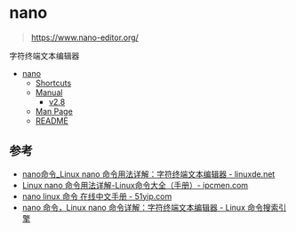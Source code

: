 # nano

> <https://www.nano-editor.org/>

字符终端文本编辑器

- [nano](https://www.nano-editor.org/)
  - [Shortcuts](https://www.nano-editor.org/dist/latest/cheatsheet.html)
  - [Manual](https://www.nano-editor.org/dist/latest/nano.html)
    - [v2.8](https://www.nano-editor.org/dist/v2.8/nano.html)
  - [Man Page](https://www.nano-editor.org/dist/latest/nano.1.html)
  - [README](https://www.nano-editor.org/dist/latest/README)


## 参考

- [nano命令_Linux nano 命令用法详解：字符终端文本编辑器 - linuxde.net](https://man.linuxde.net/nano)
- [Linux nano 命令用法详解-Linux命令大全（手册）- ipcmen.com](https://ipcmen.com/nano)
- [nano linux 命令 在线中文手册 - 51yip.com](http://linux.51yip.com/search/nano)
- [nano 命令，Linux nano 命令详解：字符终端文本编辑器 - Linux 命令搜索引擎](https://wangchujiang.com/linux-command/c/nano.html)
